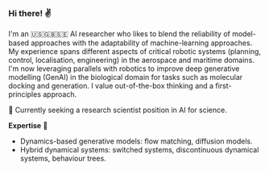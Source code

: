 ### Hi there! :v:

I'm an :us::uk:🇸🇪 AI researcher who likes to blend the reliability of model-based approaches with the adaptability of machine-learning approaches. My experience spans different aspects of critical robotic systems (planning, control, localisation, engineering) in the aerospace and maritime domains. 
I'm now leveraging parallels with robotics to improve deep generative modelling (GenAI) in the biological domain for tasks such as molecular docking and generation. 
I value out-of-the-box thinking and a first-principles approach. 

:loudspeaker:	Currently seeking a research scientist position in AI for science.

**Expertise** :monocle_face:
- Dynamics-based generative models: flow matching, diffusion models.
- Hybrid dynamical systems: switched systems, discontinuous dynamical systems, behaviour trees.
